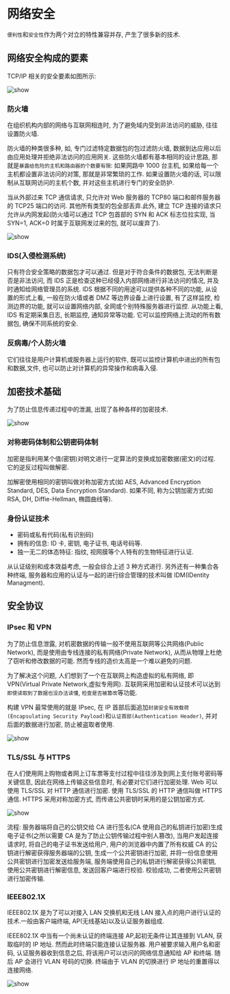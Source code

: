 # 网络安全

`便利性`和`安全性`作为两个对立的特性兼容并存, 产生了很多新的技术.

## 网络安全构成的要素

TCP/IP 相关的安全要素如图所示:

![show](https://image.cjyong.com/blog/tcpip/175.png)

### 防火墙

在组织机构内部的网络与互联网相连时, 为了避免域内受到非法访问的威胁, 往往设置防火墙.

防火墙的种类很多种, 如, 专门过滤特定数据包的包过滤防火墙, 数据到达应用以后由应用处理并拒绝非法访问的应用网关. 这些防火墙都有基本相同的设计思路, 那就是`暴露给危险的主机和路由器的个数要有限`: 如果网路中 1000 台主机, 如果给每一个主机都设置非法访问的对策, 那就是非常繁琐的工作. 如果设置防火墙的话, 可以限制从互联网访问的主机个数, 并对这些主机进行专门的安全防护.

当从外部过来 TCP 通信请求, 只允许对 Web 服务器的 TCP80 端口和邮件服务器的 TCP25 端口的访问. 其他所有类型的包全部丢弃.此外, 建立 TCP 连接的请求只允许从内网发起(防火墙可以通过 TCP 包首部的 SYN 和 ACK 标志位拉实现, 当 SYN=1, ACK=0 时属于互联网发过来的包, 就可以废弃了).

![show](https://image.cjyong.com/blog/tcpip/176.png)

### IDS(入侵检测系统)

只有符合安全策略的数据包才可以通过. 但是对于符合条件的数据包, 无法判断是否是非法访问, 而 IDS 正是检查这种已经侵入内部网络进行非法访问的情况, 并及时通知给网络管理员的系统. IDS 根据不同的用途可以提供各种不同的功能, 从设置的形式上看, 一般在防火墙或者 DMZ 等边界设备上进行设置, 有了这样监控, 检测边界的功能, 就可以设置网络内部, 全网或个别特殊服务器进行监控. 从功能上看, IDS 有定期采集日志, 长期监控, 通知异常等功能. 它可以监控网络上流动的所有数据包, 确保不同系统的安全.

### 反病毒/个人防火墙

它们往往是用户计算机或服务器上运行的软件, 既可以监控计算机中进出的所有包和数据,文件, 也可以防止对计算机的异常操作和病毒入侵.

## 加密技术基础

为了防止信息传递过程中的泄漏, 出现了各种各样的加密技术.

![show](https://image.cjyong.com/blog/tcpip/177.png)

### 对称密码体制和公钥密码体制

加密是指利用某个值(密钥)对明文进行一定算法的变换成加密数据(密文)的过程. 它的逆反过程叫做解密.

加解密使用相同的密钥叫做对称加密方式(如 AES, Advanced Encryption Standard, DES, Data Encryption Standard). 如果不同, 称为公钥加密方式(如 RSA, DH, Diffie-Hellman, 椭圆曲线等).

### 身份认证技术

- 密码或私有代码(私有识别码)
- 拥有的信息: ID 卡, 密钥, 电子证书, 电话号码等.
- 独一无二的体态特征: 指纹, 视网膜等个人特有的生物特征进行认证.

从认证级别和成本效益考虑, 一般会综合上述 3 种方式进行. 另外还有一种集合各种终端, 服务器和应用的认证与一起的进行综合管理的技术叫做 IDM(IDentity Managment).

## 安全协议

### IPsec 和 VPN

为了防止信息泄露, 对机密数据的传输一般不使用互联网等公共网络(Public Network), 而是使用由专线连接的私有网络(Private Network), 从而从物理上杜绝了窃听和修改数据的可能. 然而专线的造价太高是一个难以避免的问题.

为了解决这个问题, 人们想到了一个在互联网上构造虚拟的私有网络, 即 VPN(Virtual Private Network,虚拟专用网). 互联网采用加密和认证技术可以达到`即使读取到了数据也没办法读懂`, `检查是否被篡改`等功能.

构建 VPN 最常使用的就是 IPsec, 在 IP 首部后面追加`封装安全有效载荷(Encapsulating Security Payload)`和`认证首部(Authentication Header)`, 并对后面的数据进行加密, 防止被盗取者使用.

![show](https://image.cjyong.com/blog/tcpip/178.png)

### TLS/SSL 与 HTTPS

在人们使用网上购物或者网上订车票等支付过程中往往涉及到网上支付账号密码等关键信息, 因此在网络上传输这些信息时, 有必要对它们进行加密处理. Web 可以使用 TLS/SSL 对 HTTP 通信进行加密. 使用 TLS/SSL 的 HTTP 通信叫做 HTTPS 通信. HTTPS 采用对称加密方式, 而传递公共密钥时采用的是公钥加密方式.

![show](https://image.cjyong.com/blog/tcpip/179.png)

流程: 服务器端将自己的公钥交给 CA 进行签名(CA 使用自己的私钥进行加密)生成电子证书(之所以需要 CA 是为了防止公钥传输过程中别人篡改), 当用户发起连接请求时, 将自己的电子证书发送给用户, 用户的浏览器中内置了所有权威 CA 的公钥进行解密获得服务器端的公钥, 生成一个公共密钥进行加密, 并将一份信息使用公共密钥进行加密发送给服务端, 服务端使用自己的私钥进行解密获得公共密钥, 使用公共密钥进行解密信息, 发送回客户端进行校验. 校验成功, 二者使用公共密钥进行加密传输.

### IEEE802.1X

IEEE802.1X 是为了可以对接入 LAN 交换机和无线 LAN 接入点的用户进行认证的技术.一般由客户端终端, AP(无线基站)以及认证服务器组成.

IEEE802.1X 中当有一个尚未认证的终端连接 AP,起初无条件让其连接到 VLAN, 获取临时的 IP 地址. 然而此时终端只能连接认证服务器. 用户被要求输入用户名和密码, 认证服务器收到信息之后, 将该用户可以访问的网络信息通知给 AP 和终端. 随后 AP 会进行 VLAN 号码的切换. 终端由于 VLAN 的切换进行 IP 地址的重置得以连接网络.

![show](https://image.cjyong.com/blog/tcpip/180.png)
